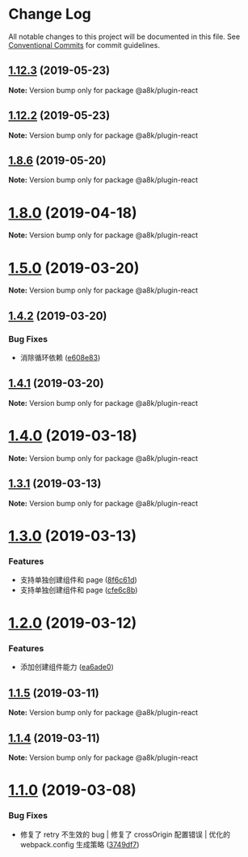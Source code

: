 # Change Log

All notable changes to this project will be documented in this file.
See [Conventional Commits](https://conventionalcommits.org) for commit guidelines.

## [1.12.3](https://github.com/hxfdarling/a8k/compare/v1.12.2...v1.12.3) (2019-05-23)

**Note:** Version bump only for package @a8k/plugin-react





## [1.12.2](https://github.com/hxfdarling/a8k/compare/v1.12.1...v1.12.2) (2019-05-23)

**Note:** Version bump only for package @a8k/plugin-react





## [1.8.6](https://github.com/hxfdarling/a8k/compare/v1.8.5...v1.8.6) (2019-05-20)

**Note:** Version bump only for package @a8k/plugin-react

# [1.8.0](https://github.com/hxfdarling/a8k/compare/v1.7.1...v1.8.0) (2019-04-18)

**Note:** Version bump only for package @a8k/plugin-react

# [1.5.0](https://github.com/hxfdarling/a8k/compare/v1.4.2...v1.5.0) (2019-03-20)

**Note:** Version bump only for package @a8k/plugin-react

## [1.4.2](https://github.com/hxfdarling/a8k/compare/v1.4.1...v1.4.2) (2019-03-20)

### Bug Fixes

- 消除循环依赖 ([e608e83](https://github.com/hxfdarling/a8k/commit/e608e83))

## [1.4.1](https://github.com/hxfdarling/a8k/compare/v1.4.0...v1.4.1) (2019-03-20)

**Note:** Version bump only for package @a8k/plugin-react

# [1.4.0](https://github.com/hxfdarling/a8k/compare/v1.3.1...v1.4.0) (2019-03-18)

**Note:** Version bump only for package @a8k/plugin-react

## [1.3.1](https://github.com/hxfdarling/a8k/compare/v1.3.0...v1.3.1) (2019-03-13)

**Note:** Version bump only for package @a8k/plugin-react

# [1.3.0](https://github.com/hxfdarling/a8k/compare/v1.2.0...v1.3.0) (2019-03-13)

### Features

- 支持单独创建组件和 page ([8f6c61d](https://github.com/hxfdarling/a8k/commit/8f6c61d))
- 支持单独创建组件和 page ([cfe6c8b](https://github.com/hxfdarling/a8k/commit/cfe6c8b))

# [1.2.0](https://github.com/hxfdarling/a8k/compare/v1.1.5...v1.2.0) (2019-03-12)

### Features

- 添加创建组件能力 ([ea6ade0](https://github.com/hxfdarling/a8k/commit/ea6ade0))

## [1.1.5](https://github.com/hxfdarling/a8k/compare/v1.1.4...v1.1.5) (2019-03-11)

**Note:** Version bump only for package @a8k/plugin-react

## [1.1.4](https://github.com/hxfdarling/a8k/compare/v1.1.3...v1.1.4) (2019-03-11)

**Note:** Version bump only for package @a8k/plugin-react

# [1.1.0](https://github.com/hxfdarling/a8k/compare/v1.0.8-alpha.0...v1.1.0) (2019-03-08)

### Bug Fixes

- 修复了 retry 不生效的 bug | 修复了 crossOrigin 配置错误 | 优化的 webpack.config 生成策略 ([3749df7](https://github.com/hxfdarling/a8k/commit/3749df7))
